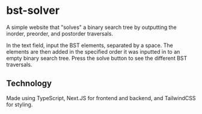 # bst-solver

A simple website that "solves" a binary search tree by outputting the inorder, preorder, and postorder traversals.

In the text field, input the BST elements, separated by a space. The elements are then added in the specified order it was inputted in to an empty binary search tree. Press the solve button to see the different BST traversals.

## Technology

Made using TypeScript, Next.JS for frontend and backend, and TailwindCSS for styling.